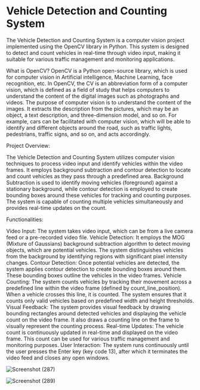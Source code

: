 # Vehicle Detection and Counting System

The Vehicle Detection and Counting System is a computer vision project implemented using the OpenCV library in Python. This system is designed to detect and count vehicles in real-time through video input, making it suitable for various traffic management and monitoring applications. 

What is OpenCV?
OpenCV is a Python open-source library, which is used for computer vision in Artificial intelligence, Machine Learning, face recognition, etc. In OpenCV, the CV is an abbreviation form of a computer vision, which is defined as a field of study that helps computers to understand the content of the digital images such as photographs and videos.
The purpose of computer vision is to understand the content of the images. It extracts the description from the pictures, which may be an object, a text description, and three-dimension model, and so on. For example, cars can be facilitated with computer vision, which will be able to identify and different objects around the road, such as traffic lights, pedestrians, traffic signs, and so on, and acts accordingly.



Project Overview:

The Vehicle Detection and Counting System utilizes computer vision techniques to process video input and identify vehicles within the video frames. It employs background subtraction and contour detection to locate and count vehicles as they pass through a predefined area. Background Subtraction is used to identify moving vehicles (foreground) against a stationary background, while contour detection is employed to create bounding boxes around these vehicles for tracking and counting purposes. The system is capable of counting multiple vehicles simultaneously and provides real-time updates on the count.

Functionalities:

Video Input: The system takes video input, which can be from a live camera feed or a pre-recorded video file.
Vehicle Detection: It employs the MOG (Mixture of Gaussians) background subtraction algorithm to detect moving objects, which are potential vehicles. The system distinguishes vehicles from the background by identifying regions with significant pixel intensity changes.
Contour Detection: Once potential vehicles are detected, the system applies contour detection to create bounding boxes around them. These bounding boxes outline the vehicles in the video frames.
Vehicle Counting: The system counts vehicles by tracking their movement across a predefined line within the video frame (defined by count_line_position). When a vehicle crosses this line, it is counted. The system ensures that it counts only valid vehicles based on predefined width and height thresholds.
Visual Feedback: The system provides visual feedback by drawing bounding rectangles around detected vehicles and displaying the vehicle count on the video frame. It also draws a counting line on the frame to visually represent the counting process.
Real-time Updates: The vehicle count is continuously updated in real-time and displayed on the video frame. This count can be used for various traffic management and monitoring purposes.
User Interaction: The system runs continuously until the user presses the Enter key (key code 13), after which it terminates the video feed and closes any open windows.



![Screenshot (287)](https://github.com/shreyakhapekar24/Vehicle-Detection-and-Counting-System/assets/97623859/854a0080-cf2d-45c5-ae49-cdc7e6727ff7)



![Screenshot (289)](https://github.com/shreyakhapekar24/Vehicle-Detection-and-Counting-System/assets/97623859/fa1f3143-748f-454c-8b5f-5195e141947a)




